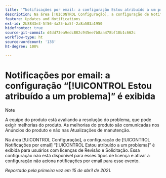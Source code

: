 ```yaml
---
title: '“Notificações por email: a configuração Estou atribuído a um problema é exibida”'
description: Na área [!UICONTROL Configuração], a configuração de Notificações por email “Estou atribuído a um problema” é exibida para usuários com licenças de Revisão e Solicitação. Essa configuração não está disponível para esses tipos de licença e ativar a configuração não aciona notificações por email para esse evento.
feature: Updates and Notifications
exl-id: 2b8843e3-5f56-4a25-ba5f-2a8a503a1950
hidefromtoc: true
source-git-commit: d4dd73ea9edc802c945ee7b8aa478bf18b1c662c
workflow-type: ht
source-wordcount: '138'
ht-degree: 100%

---
```


# Notificações por email: a configuração “[!UICONTROL Estou atribuído a um problema]” é exibida

<!--Article created by request-->

>[!NOTE]
>
>A equipe do produto está avaliando a resolução do problema, que pode exigir melhorias do produto. As melhorias do produto são comunicadas nos Anúncios do produto e não nas Atualizações de manutenção.

Na área [!UICONTROL Configuração], a configuração de [!UICONTROL Notificações por email] “[!UICONTROL Estou atribuído a um problema]” é exibida para usuários com licenças de Revisão e Solicitação. Essa configuração não está disponível para esses tipos de licença e ativar a configuração não aciona notificações por email para esse evento.

_Reportado pela primeira vez em 15 de abril de 2021._
